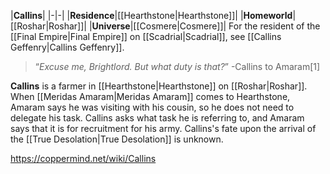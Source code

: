 |**Callins**|
|-|-|
|**Residence**|[[Hearthstone\|Hearthstone]]|
|**Homeworld**|[[Roshar\|Roshar]]|
|**Universe**|[[Cosmere\|Cosmere]]|
For the resident of the [[Final Empire\|Final Empire]] on [[Scadrial\|Scadrial]], see [[Callins Geffenry\|Callins Geffenry]].
>“*Excuse me, Brightlord. But what duty is that?*”
\-Callins to Amaram[1]

**Callins** is a farmer in [[Hearthstone\|Hearthstone]] on [[Roshar\|Roshar]].
When [[Meridas Amaram\|Meridas Amaram]] comes to Hearthstone, Amaram says he was visiting with his cousin, so he does not need to delegate his task. Callins asks what task he is referring to, and Amaram says that it is for recruitment for his army.
Callins's fate upon the arrival of the [[True Desolation\|True Desolation]] is unknown.



https://coppermind.net/wiki/Callins